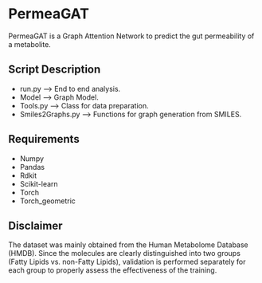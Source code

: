 # PermeaGAT
PermeaGAT is a Graph Attention Network to predict the gut permeability of a metabolite. 

## Script Description
* run.py --> End to end analysis.
* Model --> Graph Model.
* Tools.py --> Class for data preparation.
* Smiles2Graphs.py --> Functions for graph generation from SMILES. 

## Requirements
* Numpy
* Pandas
* Rdkit
* Scikit-learn
* Torch
* Torch_geometric

## Disclaimer
The dataset was mainly obtained from the Human Metabolome Database (HMDB). Since the molecules are clearly distinguished into two groups (Fatty Lipids vs. non-Fatty Lipids), validation is performed separately for each group to properly assess the effectiveness of the training.
